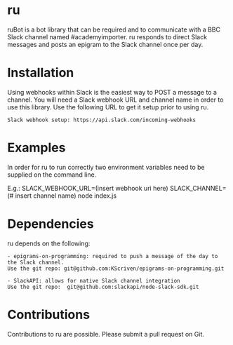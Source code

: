 # ru

ruBot is a bot library that can be required and to communicate with a BBC Slack channel named #academyimporter.  ru responds to direct Slack messages and posts an epigram to the Slack channel once per day.  

# Installation

Using webhooks within Slack is the easiest way to POST a message to a channel.  You will need a Slack webhook URL and channel name in order to use this library. Use the following URL to get it setup prior to using ru. 

    Slack webhook setup: https://api.slack.com/incoming-webhooks
    
# Examples

In order for ru to run correctly two environment variables need to be supplied on the command line.

E.g.:
    SLACK_WEBHOOK_URL=(insert webhook uri here) SLACK_CHANNEL=(# insert channel name) node index.js

# Dependencies

ru depends on the following:

    - epigrams-on-programming: required to push a message of the day to the Slack channel.
    Use the git repo: git@github.com:KScriven/epigrams-on-programming.git
    
    - SlackAPI: allows for native Slack channel integration
    Use the git repo:  git@github.com:slackapi/node-slack-sdk.git
    
# Contributions

Contributions to ru are possible.  Please submit a pull request on Git. 